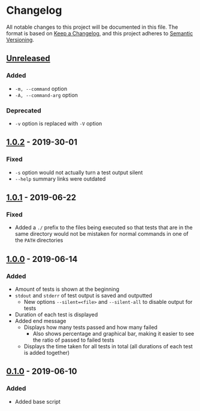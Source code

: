<!-- markdownlint-disable MD024 -->

# Changelog #

All notable changes to this project will be documented in this file.
The format is based on [Keep a Changelog](https://keepachangelog.com/en/1.0.0/),
and this project adheres to [Semantic Versioning](https://semver.org/spec/v2.0.0.html).

## [Unreleased] ##

[Unreleased]: https://github.com/mfederczuk/utest-script/compare/v1.0.2...develop

### Added ###

* `-m, --command` option
* `-A, --command-arg` option

### Deprecated ###

* `-v` option is replaced with `-V` option

## [1.0.2] - 2019-30-01 ##

[1.0.2]: https://github.com/mfederczuk/utest-script/compare/v1.0.1...v1.0.2

### Fixed ###

* `-s` option would not actually turn a test output silent
* `--help` summary links were outdated

## [1.0.1] - 2019-06-22 ##

[1.0.1]: https://github.com/mfederczuk/utest-script/compare/v1.0.0...v1.0.1

### Fixed ###

* Added a `./` prefix to the files being executed so that tests that are in the
  same directory would not be mistaken for normal commands in one of the `PATH`
  directories

## [1.0.0] - 2019-06-14 ##

[1.0.0]: https://github.com/mfederczuk/utest-script/compare/v0.1.0...v1.0.0

### Added ###

* Amount of tests is shown at the beginning
* `stdout` and `stderr` of test output is saved and outputted
  * New options `--silent=<file>` and `--silent-all` to disable output for tests
* Duration of each test is displayed
* Added end message
  * Displays how many tests passed and how many failed
    * Also shows percentage and graphical bar, making it easier to see the ratio
      of passed to failed tests
  * Displays the time taken for all tests in total (all durations of each test
    is added together)

## [0.1.0] - 2019-06-10 ##

[0.1.0]: https://github.com/mfederczuk/utest-script/releases/tag/v0.1.0

### Added ###

* Added base script

